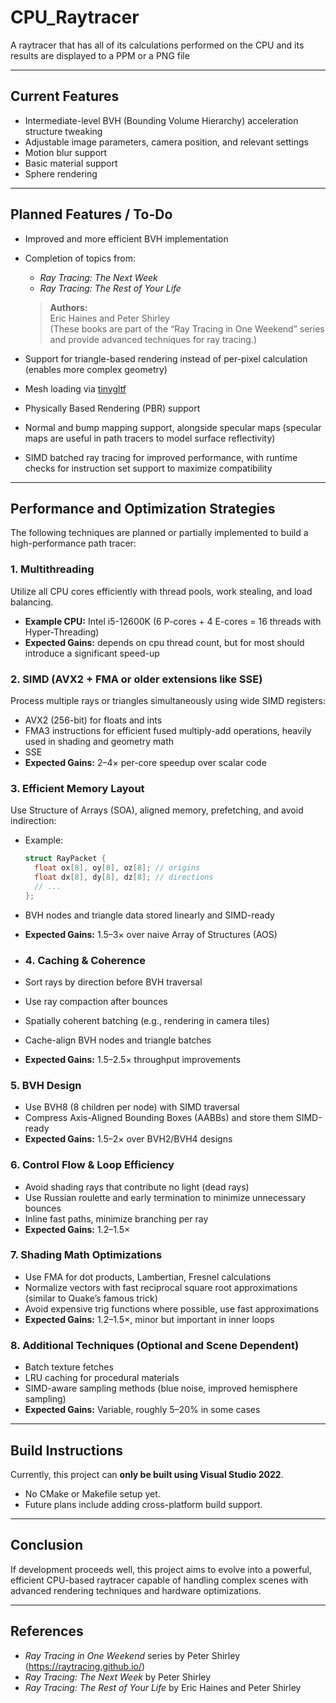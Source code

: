 # CPU_Raytracer
A raytracer that has all of its calculations performed on the CPU and its results are displayed to a PPM or a PNG file


---

## Current Features

- Intermediate-level BVH (Bounding Volume Hierarchy) acceleration structure tweaking  
- Adjustable image parameters, camera position, and relevant settings  
- Motion blur support  
- Basic material support  
- Sphere rendering  

---

## Planned Features / To-Do

- Improved and more efficient BVH implementation  
- Completion of topics from:
  - *Ray Tracing: The Next Week*  
  - *Ray Tracing: The Rest of Your Life*  
  > **Authors:**  
  > Eric Haines and Peter Shirley  
  > (These books are part of the “Ray Tracing in One Weekend” series and provide advanced techniques for ray tracing.)  

- Support for triangle-based rendering instead of per-pixel calculation (enables more complex geometry)  
- Mesh loading via [tinygltf](https://github.com/syoyo/tinygltf)  
- Physically Based Rendering (PBR) support  
- Normal and bump mapping support, alongside specular maps (specular maps are useful in path tracers to model surface reflectivity)  
- SIMD batched ray tracing for improved performance, with runtime checks for instruction set support to maximize compatibility  

---

## Performance and Optimization Strategies

The following techniques are planned or partially implemented to build a high-performance path tracer:

### 1. Multithreading  
Utilize all CPU cores efficiently with thread pools, work stealing, and load balancing.  
- **Example CPU:** Intel i5-12600K (6 P-cores + 4 E-cores = 16 threads with Hyper-Threading)  
- **Expected Gains:** depends on cpu thread count, but for most should introduce a significant speed-up

### 2. SIMD (AVX2 + FMA or older extensions like SSE)  
Process multiple rays or triangles simultaneously using wide SIMD registers:  
- AVX2 (256-bit) for floats and ints  
- FMA3 instructions for efficient fused multiply-add operations, heavily used in shading and geometry math
- SSE 
- **Expected Gains:** 2–4× per-core speedup over scalar code

### 3. Efficient Memory Layout  
Use Structure of Arrays (SOA), aligned memory, prefetching, and avoid indirection:  
- Example:  
  ```cpp
  struct RayPacket {
    float ox[8], oy[8], oz[8]; // origins
    float dx[8], dy[8], dz[8]; // directions
    // ...
  };
- BVH nodes and triangle data stored linearly and SIMD-ready  
- **Expected Gains:** 1.5–3× over naive Array of Structures (AOS)

- ### 4. Caching & Coherence  
- Sort rays by direction before BVH traversal  
- Use ray compaction after bounces  
- Spatially coherent batching (e.g., rendering in camera tiles)  
- Cache-align BVH nodes and triangle batches  
- **Expected Gains:** 1.5–2.5× throughput improvements

### 5. BVH Design  
- Use BVH8 (8 children per node) with SIMD traversal  
- Compress Axis-Aligned Bounding Boxes (AABBs) and store them SIMD-ready  
- **Expected Gains:** 1.5–2× over BVH2/BVH4 designs

### 6. Control Flow & Loop Efficiency  
- Avoid shading rays that contribute no light (dead rays)  
- Use Russian roulette and early termination to minimize unnecessary bounces  
- Inline fast paths, minimize branching per ray  
- **Expected Gains:** 1.2–1.5×

### 7. Shading Math Optimizations  
- Use FMA for dot products, Lambertian, Fresnel calculations  
- Normalize vectors with fast reciprocal square root approximations (similar to Quake’s famous trick)  
- Avoid expensive trig functions where possible, use fast approximations  
- **Expected Gains:** 1.2–1.5×, minor but important in inner loops

### 8. Additional Techniques (Optional and Scene Dependent)  
- Batch texture fetches  
- LRU caching for procedural materials  
- SIMD-aware sampling methods (blue noise, improved hemisphere sampling)  
- **Expected Gains:** Variable, roughly 5–20% in some cases

---

## Build Instructions

Currently, this project can **only be built using Visual Studio 2022**.  
- No CMake or Makefile setup yet.  
- Future plans include adding cross-platform build support.

---

## Conclusion

If development proceeds well, this project aims to evolve into a powerful, efficient CPU-based raytracer capable of handling complex scenes with advanced rendering techniques and hardware optimizations.

---

## References

- *Ray Tracing in One Weekend* series by Peter Shirley (https://raytracing.github.io/)  
- *Ray Tracing: The Next Week* by Peter Shirley  
- *Ray Tracing: The Rest of Your Life* by Eric Haines and Peter Shirley
